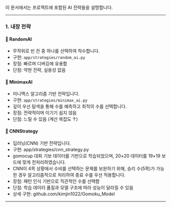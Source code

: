 이 문서에서는 프로젝트에 포함된 AI 전략들을 설명합니다.

---

### 1. 내장 전략

#### 🔹 RandomAI
- 무작위로 빈 칸 중 하나를 선택하여 착수합니다.
- 구현: `app/strategies/random_ai.py`
- 장점: 빠르며 디버깅에 유용함
- 단점: 약한 전략, 실용성 없음

#### 🔹 MinimaxAI
- 미니맥스 알고리즘 기반 전략입니다.
- 구현: `app/strategies/minimax_ai.py`
- 깊이 우선 탐색을 통해 수를 예측하고 최적의 수를 선택합니다.
- 장점: 전략적이며 이기기 쉽지 않음
- 단점: 느릴 수 있음 (계산 복잡도 ↑)

#### 🔹 CNNStrategy
- 딥러닝(CNN) 기반 전략입니다.
- 구현: app/strategies/cnn_strategy.py
- gomocup 대회 기보 데이터를 기반으로 학습되었으며, 20×20 데이터를 19×19 보드에 맞게 전처리하였습니다.
- CNN이 4목 상황에서 수비를 선택하는 문제를 보완하기 위해, 승리 수(5목)가 가능한 경우 알고리즘적으로 처리하여 종료 수를 우선 적용합니다.
- 장점: 패턴 인식 기반으로 직관적인 수를 선택함
- 단점: 학습 데이터 품질과 모델 구조에 따라 성능이 달라질 수 있음
- 상세 구현: github.com/kimjin1022/Gomoku_Model

---